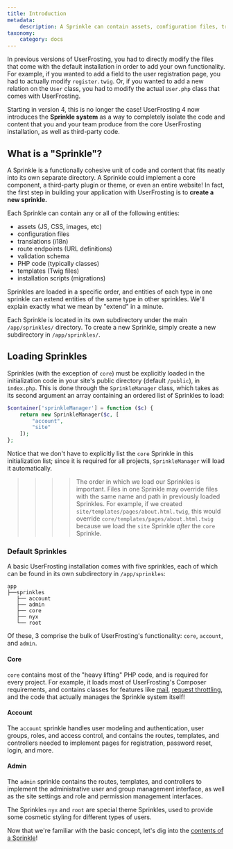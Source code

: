 ```yaml
---
title: Introduction
metadata:
    description: A Sprinkle can contain assets, configuration files, translations, routes, PHP classes, and Twig templates.
taxonomy:
    category: docs
---
```


In previous versions of UserFrosting, you had to directly modify the files that come with the default installation in order to add your own functionality.  For example, if you wanted to add a field to the user registration page, you had to actually modify `register.twig`.  Or, if you wanted to add a new relation on the `User` class, you had to modify the actual `User.php` class that comes with UserFrosting.

Starting in version 4, this is no longer the case!  UserFrosting 4 now introduces the **Sprinkle system** as a way to completely isolate the code and content that you and your team produce from the core UserFrosting installation, as well as third-party code.

## What is a "Sprinkle"?

A Sprinkle is a functionally cohesive unit of code and content that fits neatly into its own separate directory.  A Sprinkle could implement a core component, a third-party plugin or theme, or even an entire website!  In fact, the first step in building your application with UserFrosting is to **create a new sprinkle.**

Each Sprinkle can contain any or all of the following entities:

- assets (JS, CSS, images, etc)
- configuration files
- translations (i18n)
- route endpoints (URL definitions)
- validation schema
- PHP code (typically classes)
- templates (Twig files)
- installation scripts (migrations)

Sprinkles are loaded in a specific order, and entities of each type in one sprinkle can extend entities of the same type in other sprinkles.  We'll explain exactly what we mean by "extend" in a minute.

Each Sprinkle is located in its own subdirectory under the main `/app/sprinkles/` directory.  To create a new Sprinkle, simply create a new subdirectory in `/app/sprinkles/`.

## Loading Sprinkles

Sprinkles (with the exception of `core`) must be explicitly loaded in the initialization code in your site's public directory (default `/public`), in `index.php`.  This is done through the `SprinkleManager` class, which takes as its second argument an array containing an ordered list of Sprinkles to load:

```php
$container['sprinkleManager'] = function ($c) {
    return new SprinkleManager($c, [
        "account",
        "site"
    ]);
};
```

Notice that we don't have to explicitly list the `core` Sprinkle in this initialization list; since it is required for all projects, `SprinkleManager` will load it automatically.

>>>> The order in which we load our Sprinkles is important.  Files in one Sprinkle may override files with the same name and path in previously loaded Sprinkles.  For example, if we created `site/templates/pages/about.html.twig`, this would override `core/templates/pages/about.html.twig` because we load the `site` Sprinkle *after* the `core` Sprinkle.

### Default Sprinkles

A basic UserFrosting installation comes with five sprinkles, each of which can be found in its own subdirectory in `/app/sprinkles`:

```
app
├──sprinkles
   ├── account
   ├── admin
   ├── core
   ├── nyx
   └── root
```

Of these, 3 comprise the bulk of UserFrosting's functionality: `core`, `account`, and `admin`.

#### Core

`core` contains most of the "heavy lifting" PHP code, and is required for every project.  For example, it loads most of UserFrosting's Composer requirements, and contains classes for features like [mail](/other-services/mail), [request throttling](/routes-and-controllers/user-input/throttle), and the code that actually manages the Sprinkle system itself!

#### Account

The `account` sprinkle handles user modeling and authentication, user groups, roles, and access control, and contains the routes, templates, and controllers needed to implement pages for registration, password reset, login, and more.

#### Admin

The `admin` sprinkle contains the routes, templates, and controllers to implement the administrative user and group management interface, as well as the site settings and role and permission management interfaces.

The Sprinkles `nyx` and `root` are special theme Sprinkles, used to provide some cosmetic styling for different types of users.

Now that we're familiar with the basic concept, let's dig into the [contents of a Sprinkle](/sprinkles/contents)!
